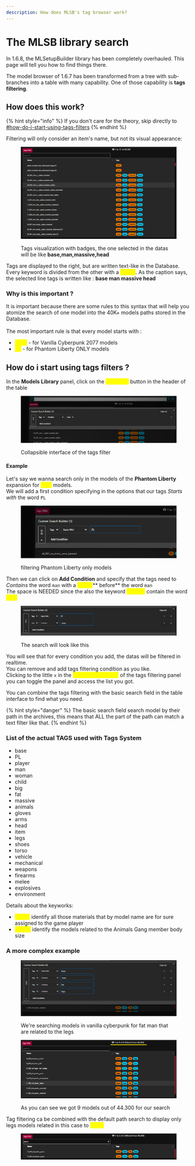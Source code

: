 ```yaml
---
description: How does MLSB's tag browser work?
---
```


# The MLSB library search

In 1.6.8, the MLSetupBuilder library has been completely overhauled. This page will tell you how to find things there.

The model browser of 1.6.7 has been transformed from a tree with sub-branches into a table with many capability. One of those capability is **tags filtering**.

## How does this work?

{% hint style="info" %}
If you don't care for the theory, skip directly to [#how-do-i-start-using-tags-filters](the-mlsb-library-search.md#how-do-i-start-using-tags-filters "mention")
{% endhint %}

Filtering will only consider an item's name, but not its visual appearance:&#x20;

<figure><img src="../../../.gitbook/assets/image.png" alt=""><figcaption><p>Tags visualization with badges, the one selected in the datas will be like <strong>base,man,massive,head</strong></p></figcaption></figure>

Tags are displayed to the right, but are written text-like in the Database. Every keyword is divided from the other with a <mark style="color:yellow;">**space**</mark>. As the caption says, the selected line tags is written like : **base man massive head**

### Why is this important ?

It is important because there are some rules to this syntax that will help you atomize the search of one model  into the 40K+ models paths stored in the Database.\
\
The most important rule is that every model starts with :&#x20;

* <mark style="color:yellow;">**base**</mark> - for Vanilla Cyberpunk 2077 models
* <mark style="color:yellow;">**PL**</mark> - for Phantom Liberty ONLY models

## How do i start using tags filters ?

In the **Models Library** panel, click on the <mark style="color:yellow;">tags filter</mark> button in the header of the table

<figure><img src="../../../.gitbook/assets/image (1).png" alt=""><figcaption><p>Collapsible interface of the tags filter</p></figcaption></figure>

#### Example

Let's say we wanna search only in the models of the **Phantom Liberty** expansion for <mark style="color:yellow;">**man**</mark> models.\
We will add a first condition specifying in the options that our tags _Starts with_ the word `PL`

<figure><img src="../../../.gitbook/assets/image (2).png" alt=""><figcaption><p>filtering Phantom Liberty only models</p></figcaption></figure>

Then we can click on **Add Condition** and specify that the tags need to _Contains_ the word  `man` with a <mark style="color:yellow;">**space**</mark>** before** the word `man`\
The space is NEEDED since the also the keyword <mark style="color:yellow;">**woman**</mark> contain the word <mark style="color:yellow;">**man**</mark>

<figure><img src="../../../.gitbook/assets/image (3).png" alt=""><figcaption><p>The search will look like this</p></figcaption></figure>

You will see that for every condition you add, the datas will be filtered in realtime.\
You can remove and add tags filtering condition as you like.\
Clicking to the little `x` in the <mark style="color:yellow;">**right upper corner**</mark> of the tags filtering panel you can toggle the panel and access the list you got.

You can combine the tags filtering with the basic search field in the table interface to find what you need.

{% hint style="danger" %}
The basic search field search model by their path in the archives, this means that ALL the part of the path can match a text filter like that.
{% endhint %}

### List of the actual TAGS used with Tags System

* base
* PL
* player
* man
* woman
* child
* big
* fat
* massive
* animals
* gloves
* arms
* head
* item
* legs
* shoes
* torso
* vehicle
* mechanical
* weapons
* firearms
* melee
* explosives
* environment

Details about the keyworks:

* <mark style="color:yellow;">player</mark> identify all those materials that by model name are for sure assigned to the game player
* <mark style="color:yellow;">animal</mark> identify the models related to the Animals Gang member body size

### A more complex example

<figure><img src="../../../.gitbook/assets/image (4).png" alt=""><figcaption><p>We're searching models in vanilla cyberpunk for fat man that are related to the legs</p></figcaption></figure>

<figure><img src="../../../.gitbook/assets/image (5).png" alt=""><figcaption><p>As you can see we got 9 models out of 44.300 for our search</p></figcaption></figure>

Tag filtering ca be combined with the default path search to display only legs models related in this case to <mark style="color:yellow;">**jeans**</mark>

<figure><img src="../../../.gitbook/assets/image (6).png" alt=""><figcaption></figcaption></figure>
